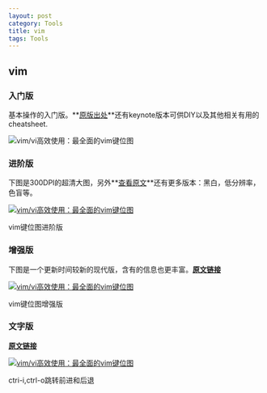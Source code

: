 ```yaml
---
layout: post
category: Tools
title: vim
tags: Tools
---
```


## vim

### 入门版

基本操作的入门版。**[原版出处](https://mounui.com/wp-content/themes/begin/inc/go.php?url=https://github.com/ahrencode/Miscellaneous)**还有keynote版本可供DIY以及其他相关有用的cheatsheet.

![vim/vi高效使用：最全面的vim键位图](https://cdn.jsdelivr.net/gh/mafulong/mdPic@master/images/48a0a2b7e9ecc8b3809f6d1d23e958bc.png)



### 进阶版

下图是300DPI的超清大图，另外**[查看原文](https://mounui.com/wp-content/themes/begin/inc/go.php?url=http://michael.peopleofhonoronly.com/vim/)**还有更多版本：黑白，低分辨率，色盲等。

[![vim/vi高效使用：最全面的vim键位图](https://cdn.jsdelivr.net/gh/mafulong/mdPic@master/images/891c045f859dfa59749d054f4392ccb8.png)](https://mounui.com/wp-content/uploads/2017/11/675733-3b20f0acb951e6de.png)

vim键位图进阶版

### 增强版

下图是一个更新时间较新的现代版，含有的信息也更丰富。**[原文链接](https://mounui.com/wp-content/themes/begin/inc/go.php?url=http://vimcheatsheet.com/)**

[![vim/vi高效使用：最全面的vim键位图](https://cdn.jsdelivr.net/gh/mafulong/mdPic@master/images/ff5cda89601606b65434ef29a4aa2617.png)](https://mounui.com/wp-content/uploads/2017/11/675733-471eeda36e74728a.png)

vim键位图增强版

### 文字版

**[原文链接](https://mounui.com/wp-content/themes/begin/inc/go.php?url=http://tnerual.eriogerg.free.fr/vimqrc.pdf)**

[![vim/vi高效使用：最全面的vim键位图](https://cdn.jsdelivr.net/gh/mafulong/mdPic@master/images/f760ed7d6a1094d0707cb976b55e8c87.png)](https://mounui.com/wp-content/uploads/2017/11/675733-5d69b7ab0decfd1f.png)







ctri-i,ctrl-o跳转前进和后退